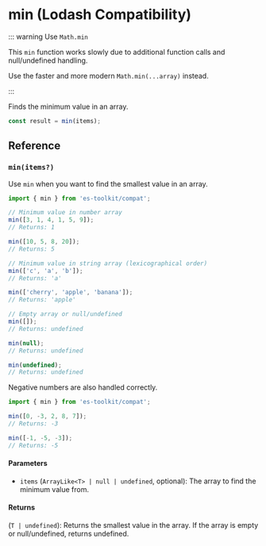 # min (Lodash Compatibility)

::: warning Use `Math.min`

This `min` function works slowly due to additional function calls and null/undefined handling.

Use the faster and more modern `Math.min(...array)` instead.

:::

Finds the minimum value in an array.

```typescript
const result = min(items);
```

## Reference

### `min(items?)`

Use `min` when you want to find the smallest value in an array.

```typescript
import { min } from 'es-toolkit/compat';

// Minimum value in number array
min([3, 1, 4, 1, 5, 9]);
// Returns: 1

min([10, 5, 8, 20]);
// Returns: 5

// Minimum value in string array (lexicographical order)
min(['c', 'a', 'b']);
// Returns: 'a'

min(['cherry', 'apple', 'banana']);
// Returns: 'apple'

// Empty array or null/undefined
min([]);
// Returns: undefined

min(null);
// Returns: undefined

min(undefined);
// Returns: undefined
```

Negative numbers are also handled correctly.

```typescript
import { min } from 'es-toolkit/compat';

min([0, -3, 2, 8, 7]);
// Returns: -3

min([-1, -5, -3]);
// Returns: -5
```

#### Parameters

- `items` (`ArrayLike<T> | null | undefined`, optional): The array to find the minimum value from.

#### Returns

(`T | undefined`): Returns the smallest value in the array. If the array is empty or null/undefined, returns undefined.
